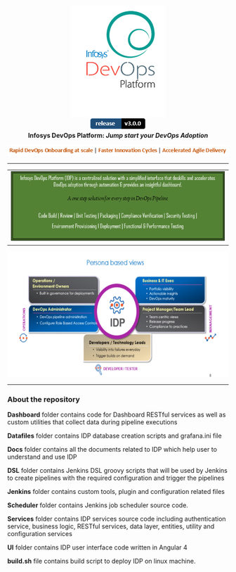 <div align="center"><img src="/Images Folder/idplogo.png" align="top" /></div>
<div align="center"><!--IDP Release --> <img src="/Images Folder/release.PNG" alt="Release" /></div>
<div align="center"
<p><strong>Infosys DevOps Platform: <em>Jump start your DevOps Adoption </em></span></strong></p>
</div>
<div align="center">
<img src="/Images Folder/captcha.PNG" />
<hr/>
</div>
<div align="center">
<table align="middle">
<colgroup>
<col width="100%" />
</colgroup>
<tbody>
<tr>
<td><img src="/Images Folder/paas1.PNG" alt="IDP"/></td>
</tr> 
</tbody> 
</table>
<img src="/Images Folder/idp2.gif" alt="IDP" width="600" height="285" /></td>
</div>
<hr/>
<h3><b>About the repository</b></h3>

**Dashboard** folder contains code for Dashboard RESTful services as well as custom utilities that collect data during pipeline executions

**Datafiles** folder contains IDP database creation scripts and grafana.ini file

**Docs** folder contains all the documents related to IDP which help user to understand and use IDP

**DSL** folder contains Jenkins DSL groovy scripts that will be used by Jenkins to create pipelines with the required configuration and trigger the pipelines

**Jenkins** folder contains custom tools, plugin and configuration related files

**Scheduler** folder contains Jenkins job scheduler source code.

**Services** folder contains IDP services source code including authentication service, business logic, RESTful services, data layer, entities, utility and configuration services

**UI** folder contains IDP user interface code written in Angular 4 

**build.sh** file contains build script to deploy IDP on linux machine.


